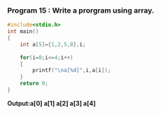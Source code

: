 ### Program 15 : Write a prorgram using array.
```c
#include<stdio.h>
int main()
{
	int a[5]={1,2,5,8},i;
	
	for(i=0;i<=4;i++)
	{
		printf("\na[%d]",i,a[i]);
	}
	return 0;
}
```
**Output:a[0]
a[1]
a[2]
a[3]
a[4]**
